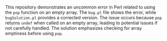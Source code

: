 This repository demonstrates an uncommon error in Perl related to using the `pop` function on an empty array. The `bug.pl` file shows the error, while `bugSolution.pl` provides a corrected version. The issue occurs because `pop` returns `undef` when called on an empty array, leading to potential issues if not carefully handled.  The solution emphasizes checking for array emptiness before using `pop`.